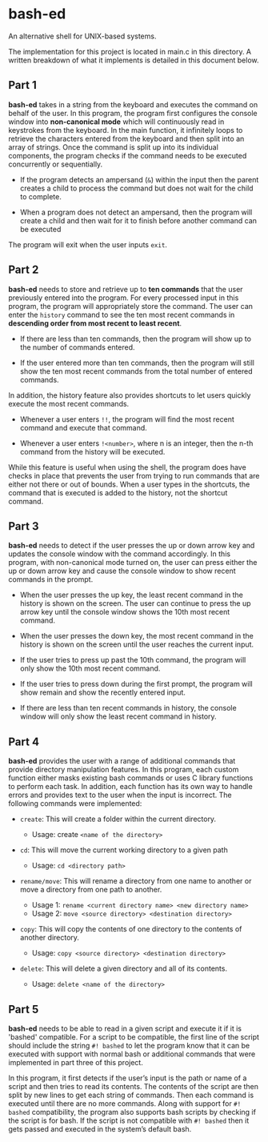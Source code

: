 # bash-ed

An alternative shell for UNIX-based systems.

The implementation for this project is located in main.c in this directory. A written breakdown of what it implements is detailed in this document below.

## Part 1

**bash-ed** takes in a string from the keyboard and executes the command on behalf of the user. In this program, the program first configures the console window into **non-canonical mode** which will continuously read in keystrokes from the keyboard. In the main function, it infinitely loops to retrieve the characters entered from the keyboard and then split into an array of strings. Once the command is split up into its individual components, the program checks if the command needs to be executed concurrently or sequentially.
 
- If the program detects an ampersand (`&`) within the input then the parent creates a child to process the command but does not wait for the child to complete. 

- When a program does not detect an ampersand, then the program will create a child and then wait for it to finish before another command can be executed

The program will exit when the user inputs `exit`.

## Part 2

**bash-ed** needs to store and retrieve up to **ten commands** that the user previously entered into the program. For every processed input in this program, the program will appropriately store the command. The user can enter the `history` command to see the ten most recent commands in **descending order from most recent to least recent**. 

- If there are less than ten commands, then the program will show up to the number of commands entered. 

- If the user entered more than ten commands, then the program will still show the ten most recent commands from the total number of entered commands. 

In addition, the history feature also provides shortcuts to let users quickly execute the most recent commands. 

- Whenever a user enters `!!`, the program will find the most recent command and execute that command. 

- Whenever a user enters `!<number>`, where n is an integer, then the n-th command from the history will be executed. 

While this feature is useful when using the shell, the program does have checks in place that prevents the user from trying to run commands that are either not there or out of bounds. When a user types in the shortcuts, the command that is executed is added to the history, not the shortcut command.

## Part 3

**bash-ed** needs to detect if the user presses the up or down arrow key and updates the console window with the command accordingly. In this program, with non-canonical mode turned on, the user can press either the up or down arrow key and cause the console window to show recent commands in the prompt. 

- When the user presses the up key, the least recent command in the history is shown on the screen. The user can continue to press the up arrow key until the console window shows the 10th most recent command. 

- When the user presses the down key, the most recent command in the history is shown on the screen until the user reaches the current input. 

- If the user tries to press up past the 10th command, the program will only show the 10th most recent command. 

- If the user tries to press down during the first prompt, the program will show remain and show the recently entered input. 

- If there are less than ten recent commands in history, the console window will only show the least recent command in history.

## Part 4

**bash-ed** provides the user with a range of additional commands that provide directory manipulation features. In this program, each custom function either masks existing bash commands or uses C library functions to perform each task. In addition, each function has its own way to handle errors and provides text to the user when the input is incorrect. The following commands were implemented:

- `create`: This will create a folder within the current directory.
  - Usage: create `<name of the directory>`
  
- `cd`: This will move the current working directory to a given path 
  - Usage: `cd <directory path>`

- `rename/move`: This will rename a directory from one name to another or move a directory from one path to another.
  - Usage 1: `rename <current directory name> <new directory name>`
  - Usage 2: `move <source directory> <destination directory>`

- `copy`: This will copy the contents of one directory to the contents of another directory.
  - Usage: `copy <source directory> <destination directory>`

- `delete`: This will delete a given directory and all of its contents.
  - Usage: `delete <name of the directory>`

## Part 5

**bash-ed** needs to be able to read in a given script and execute it if it is 'bashed' compatible. For a script to be compatible, the first line of the script should include the string `#! bashed` to let the program know that it can be executed with support with normal bash or additional commands that were implemented in part three of this project. 

In this program, it first detects if the user’s input is the path or name of a script and then tries to read its contents. The contents of the script are then split by new lines to get each string of commands. Then each command is executed until there are no more commands. Along with support for `#! bashed` compatibility, the program also supports bash scripts by checking if the script is for bash. If the script is not compatible with `#! bashed` then it gets passed and executed in the system’s default bash.